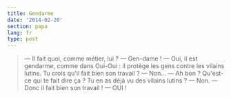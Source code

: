 ```yaml
---
title: Gendarme
date: '2014-02-20'
section: papa
lang: fr
type: post
---
```


> — Il fait quoi, comme métier, lui ?
> — Gen-dame !
> — Oui, il est gendarme, comme dans Oui-Oui : il protège les gens contre les vilains lutins. Tu crois qu'il fait bien son travail ?
> — Non...
> — Ah bon ? Qu'est-ce qui te fait dire ça ? Tu en as déjà vu des vilains lutins ?
> — Non.
> — Donc il fait bien son travail !
> — OUI !

